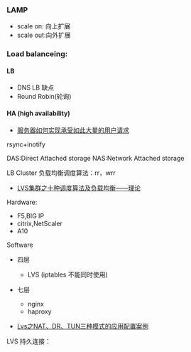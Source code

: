 ### LAMP

- scale on: 向上扩展
- scale out:向外扩展

### Load balanceing:
#### LB

- DNS LB 缺点
- Round Robin(轮询)

#### HA (high availability)

- [服务器如何实现承受如此大量的用户请求](https://www.zhihu.com/question/27629526)

rsync+inotify


DAS:Direct Attached storage
NAS:Network Attached storage


LB Cluster
负载均衡调度算法：rr，wrr
- [LVS集群之十种调度算法及负载均衡——理论](http://blog.csdn.net/scape1989/article/details/21085659)

Hardware:
-  F5,BIG IP
- citrix,NetScaler
- A10

Software

- 四层
  - LVS (iptables 不能同时使用)
- 七层
  - nginx
  - haproxy


- [Lvs之NAT、DR、TUN三种模式的应用配置案例](http://lansgg.blog.51cto.com/5675165/1229421)


LVS 持久连接：
